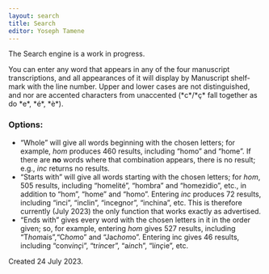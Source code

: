 ```yaml
---
layout: search
title: Search
editor: Yoseph Tamene
---
```

<p>
The Search engine is a work in progress.</p>

<p>
You can enter any word that appears in any of the four manuscript transcriptions, and all appearances of it will display by Manuscript shelf-mark with the line number. Upper and lower cases are not distinguished, and nor are accented characters from unaccented (*c*/*ç* fall together as do *e*, *é*, *è*). 
</p>

### Options:

* “Whole” will give all words beginning with the chosen letters; for example, *hom* produces 460 results, including “homo” and “home”. If there are **no** words where that combination appears, there is no result; e.g., *inc* returns no results.
* “Starts with” will give all words starting with the chosen letters; for *hom*, 505 results, including “homelité”, “hombra” and “homezidio”, etc., in addition to “hom”, “home” and “homo”. Entering *inc* produces 72 results, including “inci”, “inclin”, “incegnor”, “inchina”, etc. This is therefore currently (July 2023) the only function that works exactly as advertised.
* “Ends with” gives every word with the chosen letters in it in the order given; so, for example, entering *hom* gives 527 results, including “T*hom*ais”,“C*hom*o” and “Jac*hom*o”. Entering inc gives 46 results, including “conv*inç*i”, “tr*inc*er”, “a*inc*h”, “l*inç*ie”, etc. 

Created 24 July 2023.